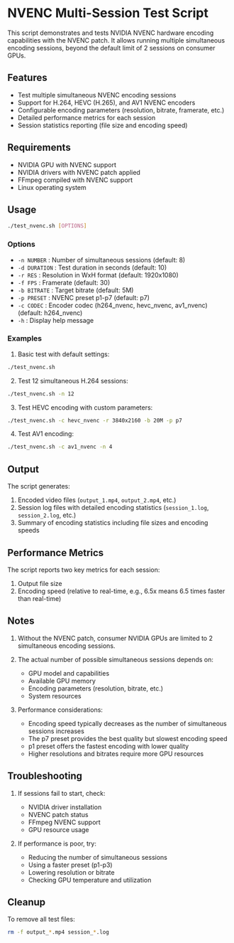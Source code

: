 # NVENC Multi-Session Test Script

This script demonstrates and tests NVIDIA NVENC hardware encoding capabilities with the NVENC patch. It allows running multiple simultaneous encoding sessions, beyond the default limit of 2 sessions on consumer GPUs.

## Features

- Test multiple simultaneous NVENC encoding sessions
- Support for H.264, HEVC (H.265), and AV1 NVENC encoders
- Configurable encoding parameters (resolution, bitrate, framerate, etc.)
- Detailed performance metrics for each session
- Session statistics reporting (file size and encoding speed)

## Requirements

- NVIDIA GPU with NVENC support
- NVIDIA drivers with NVENC patch applied
- FFmpeg compiled with NVENC support
- Linux operating system

## Usage

```bash
./test_nvenc.sh [OPTIONS]
```

### Options

- `-n NUMBER` : Number of simultaneous sessions (default: 8)
- `-d DURATION` : Test duration in seconds (default: 10)
- `-r RES` : Resolution in WxH format (default: 1920x1080)
- `-f FPS` : Framerate (default: 30)
- `-b BITRATE` : Target bitrate (default: 5M)
- `-p PRESET` : NVENC preset p1-p7 (default: p7)
- `-c CODEC` : Encoder codec (h264_nvenc, hevc_nvenc, av1_nvenc) (default: h264_nvenc)
- `-h` : Display help message

### Examples

1. Basic test with default settings:
```bash
./test_nvenc.sh
```

2. Test 12 simultaneous H.264 sessions:
```bash
./test_nvenc.sh -n 12
```

3. Test HEVC encoding with custom parameters:
```bash
./test_nvenc.sh -c hevc_nvenc -r 3840x2160 -b 20M -p p7
```

4. Test AV1 encoding:
```bash
./test_nvenc.sh -c av1_nvenc -n 4
```

## Output

The script generates:
1. Encoded video files (`output_1.mp4`, `output_2.mp4`, etc.)
2. Session log files with detailed encoding statistics (`session_1.log`, `session_2.log`, etc.)
3. Summary of encoding statistics including file sizes and encoding speeds

## Performance Metrics

The script reports two key metrics for each session:
1. Output file size
2. Encoding speed (relative to real-time, e.g., 6.5x means 6.5 times faster than real-time)

## Notes

1. Without the NVENC patch, consumer NVIDIA GPUs are limited to 2 simultaneous encoding sessions.
2. The actual number of possible simultaneous sessions depends on:
   - GPU model and capabilities
   - Available GPU memory
   - Encoding parameters (resolution, bitrate, etc.)
   - System resources

3. Performance considerations:
   - Encoding speed typically decreases as the number of simultaneous sessions increases
   - The p7 preset provides the best quality but slowest encoding speed
   - p1 preset offers the fastest encoding with lower quality
   - Higher resolutions and bitrates require more GPU resources

## Troubleshooting

1. If sessions fail to start, check:
   - NVIDIA driver installation
   - NVENC patch status
   - FFmpeg NVENC support
   - GPU resource usage

2. If performance is poor, try:
   - Reducing the number of simultaneous sessions
   - Using a faster preset (p1-p3)
   - Lowering resolution or bitrate
   - Checking GPU temperature and utilization

## Cleanup

To remove all test files:
```bash
rm -f output_*.mp4 session_*.log
``` 